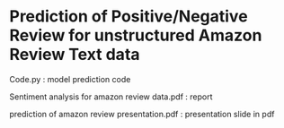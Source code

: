 # Prediction of Positive/Negative Review for unstructured Amazon Review Text data

Code.py : model prediction code

Sentiment analysis for amazon review data.pdf : report

prediction of amazon review presentation.pdf : presentation slide in pdf


